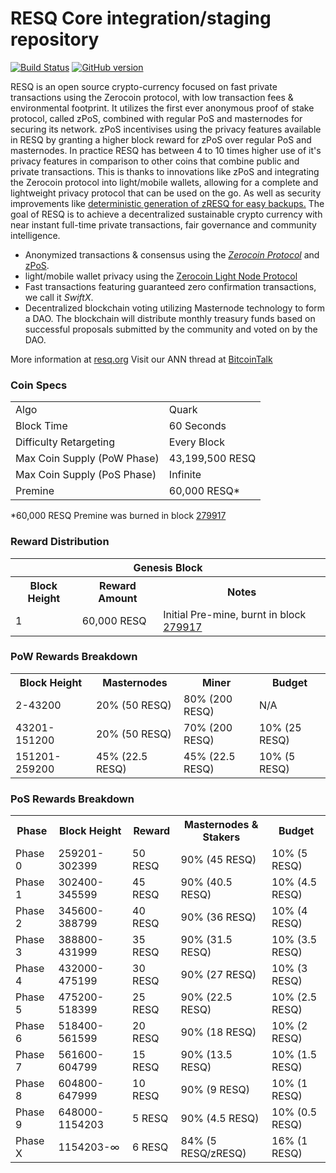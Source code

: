 RESQ Core integration/staging repository
=====================================

[![Build Status](https://travis-ci.org/RESQ-Project/RESQ.svg?branch=master)](https://travis-ci.org/RESQ-Project/RESQ) [![GitHub version](https://badge.fury.io/gh/RESQ-Project%2FRESQ.svg)](https://badge.fury.io/gh/RESQ-Project%2FRESQ)

RESQ is an open source crypto-currency focused on fast private transactions using the Zerocoin protocol, with low transaction fees & environmental footprint.  It utilizes the first ever anonymous proof of stake protocol, called zPoS, combined with regular PoS and masternodes for securing its network. zPoS incentivises using the privacy features available in RESQ by granting a higher block reward for zPoS over regular PoS and masternodes. In practice RESQ has between 4 to 10 times higher use of it's privacy features in comparison to other coins that combine public and private transactions. This is thanks to innovations like zPoS and integrating the Zerocoin protocol into light/mobile wallets, allowing for a complete and lightweight privacy protocol that can be used on the go. As well as security improvements like [deterministic generation of zRESQ for easy backups.](https://www.reddit.com/r/resq/comments/8gbjf7/how_to_use_deterministic_zerocoin_generation/)
The goal of RESQ is to achieve a decentralized sustainable crypto currency with near instant full-time private transactions, fair governance and community intelligence.
- Anonymized transactions & consensus using the [_Zerocoin Protocol_](http://www.resq.org/zresq) and [zPoS](https://resq.org/zpos/).
- light/mobile wallet privacy using the [Zerocoin Light Node Protocol](https://resq.org/wp-content/uploads/2018/11/Zerocoin_Light_Node_Protocol.pdf)
- Fast transactions featuring guaranteed zero confirmation transactions, we call it _SwiftX_.
- Decentralized blockchain voting utilizing Masternode technology to form a DAO. The blockchain will distribute monthly treasury funds based on successful proposals submitted by the community and voted on by the DAO.

More information at [resq.org](http://www.resq.org) Visit our ANN thread at [BitcoinTalk](http://www.bitcointalk.org/index.php?topic=1262920)

### Coin Specs
<table>
<tr><td>Algo</td><td>Quark</td></tr>
<tr><td>Block Time</td><td>60 Seconds</td></tr>
<tr><td>Difficulty Retargeting</td><td>Every Block</td></tr>
<tr><td>Max Coin Supply (PoW Phase)</td><td>43,199,500 RESQ</td></tr>
<tr><td>Max Coin Supply (PoS Phase)</td><td>Infinite</td></tr>
<tr><td>Premine</td><td>60,000 RESQ*</td></tr>
</table>

*60,000 RESQ Premine was burned in block [279917](http://www.presstab.pw/phpexplorer/RESQ/block.php?blockhash=206d9cfe859798a0b0898ab00d7300be94de0f5469bb446cecb41c3e173a57e0)

### Reward Distribution

<table>
<th colspan=4>Genesis Block</th>
<tr><th>Block Height</th><th>Reward Amount</th><th>Notes</th></tr>
<tr><td>1</td><td>60,000 RESQ</td><td>Initial Pre-mine, burnt in block <a href="http://www.presstab.pw/phpexplorer/RESQ/block.php?blockhash=206d9cfe859798a0b0898ab00d7300be94de0f5469bb446cecb41c3e173a57e0">279917</a></td></tr>
</table>

### PoW Rewards Breakdown

<table>
<th>Block Height</th><th>Masternodes</th><th>Miner</th><th>Budget</th>
<tr><td>2-43200</td><td>20% (50 RESQ)</td><td>80% (200 RESQ)</td><td>N/A</td></tr>
<tr><td>43201-151200</td><td>20% (50 RESQ)</td><td>70% (200 RESQ)</td><td>10% (25 RESQ)</td></tr>
<tr><td>151201-259200</td><td>45% (22.5 RESQ)</td><td>45% (22.5 RESQ)</td><td>10% (5 RESQ)</td></tr>
</table>

### PoS Rewards Breakdown

<table>
<th>Phase</th><th>Block Height</th><th>Reward</th><th>Masternodes & Stakers</th><th>Budget</th>
<tr><td>Phase 0</td><td>259201-302399</td><td>50 RESQ</td><td>90% (45 RESQ)</td><td>10% (5 RESQ)</td></tr>
<tr><td>Phase 1</td><td>302400-345599</td><td>45 RESQ</td><td>90% (40.5 RESQ)</td><td>10% (4.5 RESQ)</td></tr>
<tr><td>Phase 2</td><td>345600-388799</td><td>40 RESQ</td><td>90% (36 RESQ)</td><td>10% (4 RESQ)</td></tr>
<tr><td>Phase 3</td><td>388800-431999</td><td>35 RESQ</td><td>90% (31.5 RESQ)</td><td>10% (3.5 RESQ)</td></tr>
<tr><td>Phase 4</td><td>432000-475199</td><td>30 RESQ</td><td>90% (27 RESQ)</td><td>10% (3 RESQ)</td></tr>
<tr><td>Phase 5</td><td>475200-518399</td><td>25 RESQ</td><td>90% (22.5 RESQ)</td><td>10% (2.5 RESQ)</td></tr>
<tr><td>Phase 6</td><td>518400-561599</td><td>20 RESQ</td><td>90% (18 RESQ)</td><td>10% (2 RESQ)</td></tr>
<tr><td>Phase 7</td><td>561600-604799</td><td>15 RESQ</td><td>90% (13.5 RESQ)</td><td>10% (1.5 RESQ)</td></tr>
<tr><td>Phase 8</td><td>604800-647999</td><td>10 RESQ</td><td>90% (9 RESQ)</td><td>10% (1 RESQ)</td></tr>
<tr><td>Phase 9</td><td>648000-1154203</td><td>5 RESQ</td><td>90% (4.5 RESQ)</td><td>10% (0.5 RESQ)</td></tr>
<tr><td>Phase X</td><td>1154203-∞</td><td>6 RESQ</td><td>84% (5 RESQ/zRESQ)</td><td>16% (1 RESQ)</td></tr>
</table>
